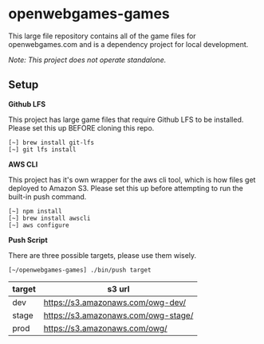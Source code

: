 
# openwebgames-games

This large file repository contains all of the game files for openwebgames.com and is a dependency project for local development.

_Note: This project does not operate standalone._

## Setup

__Github LFS__

This project has large game files that require Github LFS to be installed. Please set this up BEFORE cloning this repo.

```
[~] brew install git-lfs
[~] git lfs install
```

__AWS CLI__

This project has it's own wrapper for the aws cli tool, which is how files get deployed to Amazon S3. Please set this up before attempting to run the built-in push command.

```
[~] npm install
[~] brew install awscli
[~] aws configure
```

__Push Script__

There are three possible targets, please use them wisely.

```
[~/openwebgames-games] ./bin/push target
```

target	| s3 url
---		| ---
dev		| https://s3.amazonaws.com/owg-dev/
stage	| https://s3.amazonaws.com/owg-stage/
prod	| https://s3.amazonaws.com/owg/

